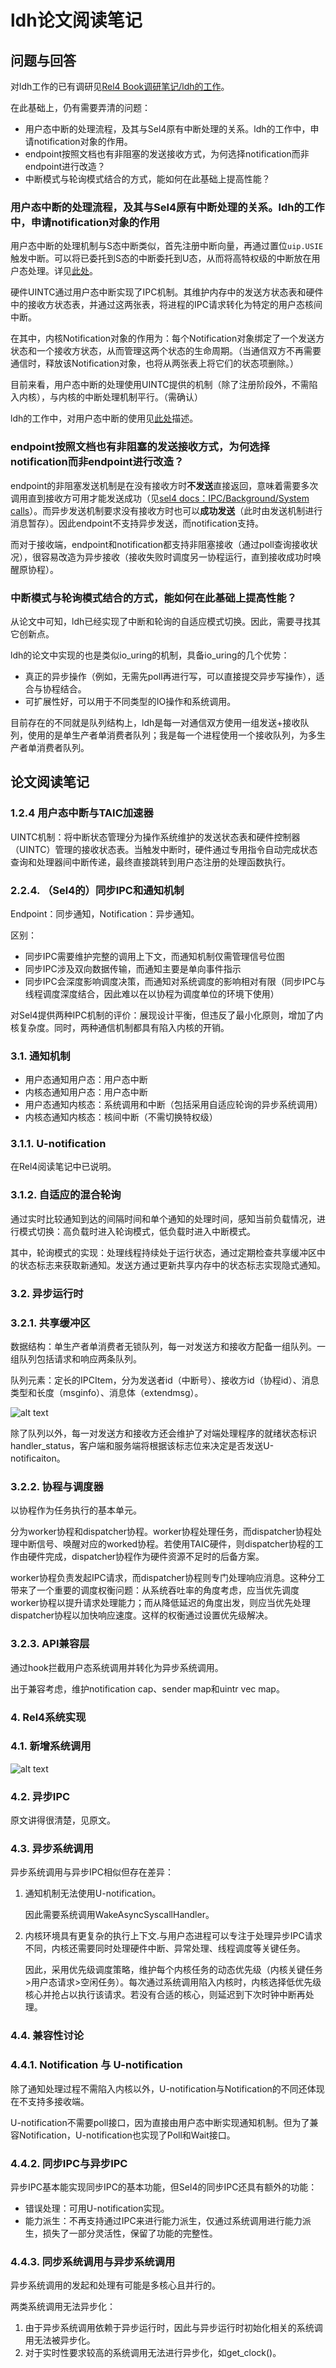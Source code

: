 # ldh论文阅读笔记

## 问题与回答

对ldh工作的已有调研见[Rel4 Book调研笔记/ldh的工作](../25.8.14~25.8.20/Rel4%20Book调研笔记.md#ldh的工作)。

在此基础上，仍有需要弄清的问题：

- 用户态中断的处理流程，及其与Sel4原有中断处理的关系。ldh的工作中，申请notification对象的作用。
- endpoint按照文档也有非阻塞的发送接收方式，为何选择notification而非endpoint进行改造？
- 中断模式与轮询模式结合的方式，能如何在此基础上提高性能？

### 用户态中断的处理流程，及其与Sel4原有中断处理的关系。ldh的工作中，申请notification对象的作用

用户态中断的处理机制与S态中断类似，首先注册中断向量，再通过置位`uip.USIE`触发中断。可以将已委托到S态的中断委托到U态，从而将高特权级的中断放在用户态处理。详见[此处](https://blog.kuangjux.top/2021/11/14/RISC-V-N%E6%89%A9%E5%B1%95/)。

硬件UINTC通过用户态中断实现了IPC机制。其维护内存中的发送方状态表和硬件中的接收方状态表，并通过这两张表，将进程的IPC请求转化为特定的用户态核间中断。

在其中，内核Notification对象的作用为：每个Notification对象绑定了一个发送方状态和一个接收方状态，从而管理这两个状态的生命周期。（当通信双方不再需要通信时，释放该Notification对象，也将从两张表上将它们的状态项删除。）

目前来看，用户态中断的处理使用UINTC提供的机制（除了注册阶段外，不需陷入内核），与内核的中断处理机制平行。（需确认）

ldh的工作中，对用户态中断的使用见[此处](../25.8.14~25.8.20/Rel4%20Book调研笔记.md#ldh的工作)描述。

### endpoint按照文档也有非阻塞的发送接收方式，为何选择notification而非endpoint进行改造？

endpoint的非阻塞发送机制是在没有接收方时**不发送**直接返回，意味着需要多次调用直到接收方可用才能发送成功（见[sel4 docs：IPC/Background/System calls](https://docs.sel4.systems/Tutorials/ipc)）。而异步发送机制要求没有接收方时也可以**成功发送**（此时由发送机制进行消息暂存）。因此endpoint不支持异步发送，而notification支持。

而对于接收端，endpoint和notification都支持非阻塞接收（通过poll查询接收状况），很容易改造为异步接收（接收失败时调度另一协程运行，直到接收成功时唤醒原协程）。

### 中断模式与轮询模式结合的方式，能如何在此基础上提高性能？

从论文中可知，ldh已经实现了中断和轮询的自适应模式切换。因此，需要寻找其它创新点。

ldh的论文中实现的也是类似io_uring的机制，具备io_uring的几个优势：

- 真正的异步操作（例如，无需先poll再进行写，可以直接提交异步写操作），适合与协程结合。
- 可扩展性好，可以用于不同类型的IO操作和系统调用。

目前存在的不同就是队列结构上，ldh是每一对通信双方使用一组发送+接收队列，使用的是单生产者单消费者队列；我是每一个进程使用一个接收队列，为多生产者单消费者队列。

## 论文阅读笔记

### 1.2.4 用户态中断与TAIC加速器

UINTC机制：将中断状态管理分为操作系统维护的发送状态表和硬件控制器（UINTC）管理的接收状态表。当触发中断时，硬件通过专用指令自动完成状态查询和处理器间中断传递，最终直接跳转到用户态注册的处理函数执行。

### 2.2.4. （Sel4的）同步IPC和通知机制

Endpoint：同步通知，Notification：异步通知。

区别：

- 同步IPC需要维护完整的调用上下文，而通知机制仅需管理信号位图
- 同步IPC涉及双向数据传输，而通知主要是单向事件指示
- 同步IPC会深度影响调度决策，而通知对系统调度的影响相对有限（同步IPC与线程调度深度结合，因此难以在以协程为调度单位的环境下使用）

对Sel4提供两种IPC机制的评价：展现设计平衡，但违反了最小化原则，增加了内核复杂度。同时，两种通信机制都具有陷入内核的开销。

### 3.1. 通知机制

- 用户态通知用户态：用户态中断
- 内核态通知用户态：用户态中断
- 用户态通知内核态：系统调用和中断（包括采用自适应轮询的异步系统调用）
- 内核态通知内核态：核间中断（不需切换特权级）

### 3.1.1. U-notification

在Rel4阅读笔记中已说明。

### 3.1.2. 自适应的混合轮询

通过实时比较通知到达的间隔时间和单个通知的处理时间，感知当前负载情况，进行模式切换：高负载时进入轮询模式，低负载时进入中断模式。

其中，轮询模式的实现：处理线程持续处于运行状态，通过定期检查共享缓冲区中的状态标志来获取新通知。发送方通过更新共享内存中的状态标志实现隐式通知。

### 3.2. 异步运行时

### 3.2.1. 共享缓冲区

数据结构：单生产者单消费者无锁队列，每一对发送方和接收方配备一组队列。一组队列包括请求和响应两条队列。

队列元素：定长的IPCItem，分为发送者id（中断号）、接收方id（协程id）、消息类型和长度（msginfo）、消息体（extendmsg）。

![alt text](image.png)

除了队列以外，每一对发送方和接收方还会维护了对端处理程序的就绪状态标识handler_status，客户端和服务端将根据该标志位来决定是否发送U-notificaiton。

### 3.2.2. 协程与调度器

以协程作为任务执行的基本单元。

分为worker协程和dispatcher协程。worker协程处理任务，而dispatcher协程处理中断信号、唤醒对应的worked协程。若使用TAIC硬件，则dispatcher协程的工作由硬件完成，dispatcher协程作为硬件资源不足时的后备方案。

worker协程负责发起IPC请求，而dispatcher协程则专门处理响应消息。这种分工带来了一个重要的调度权衡问题：从系统吞吐率的角度考虑，应当优先调度worker协程以提升请求处理能力；而从降低延迟的角度出发，则应当优先处理dispatcher协程以加快响应速度。这样的权衡通过设置优先级解决。

### 3.2.3. API兼容层

通过hook拦截用户态系统调用并转化为异步系统调用。

出于兼容考虑，维护notification cap、sender map和uintr vec map。

### 4. Rel4系统实现

### 4.1. 新增系统调用

![alt text](image-1.png)

### 4.2. 异步IPC

原文讲得很清楚，见原文。

### 4.3. 异步系统调用

异步系统调用与异步IPC相似但存在差异：

1. 通知机制无法使用U-notification。

    因此需要系统调用WakeAsyncSyscallHandler。

2. 内核环境具有更复杂的执行上下文.与用户态进程可以专注于处理异步IPC请求不同，内核还需要同时处理硬件中断、异常处理、线程调度等关键任务。

    因此，采用优先级调度策略，维护每个内核任务的动态优先级（内核关键任务>用户态请求>空闲任务）。每次通过系统调用陷入内核时，内核选择低优先级核心并抢占以执行该请求。若没有合适的核心，则延迟到下次时钟中断再处理。

### 4.4. 兼容性讨论

### 4.4.1. Notification 与 U-notification

除了通知处理过程不需陷入内核以外，U-notification与Notification的不同还体现在不支持多接收端。

U-notification不需要poll接口，因为直接由用户态中断实现通知机制。但为了兼容Notification，U-notification也实现了Poll和Wait接口。

### 4.4.2. 同步IPC与异步IPC

异步IPC基本能实现同步IPC的基本功能，但Sel4的同步IPC还具有额外的功能：

- 错误处理：可用U-notification实现。
- 能力派生：不再支持通过IPC来进行能力派生，仅通过系统调用进行能力派生，损失了一部分灵活性，保留了功能的完整性。

### 4.4.3. 同步系统调用与异步系统调用

异步系统调用的发起和处理有可能是多核心且并行的。

两类系统调用无法异步化：

1. 由于异步系统调用依赖于异步运行时，因此与异步运行时初始化相关的系统调
用无法被异步化。
2. 对于实时性要求较高的系统调用无法进行异步化，如get_clock()。
